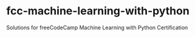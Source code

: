 # fcc-machine-learning-with-python
Solutions for freeCodeCamp Machine Learning with Python Certification
